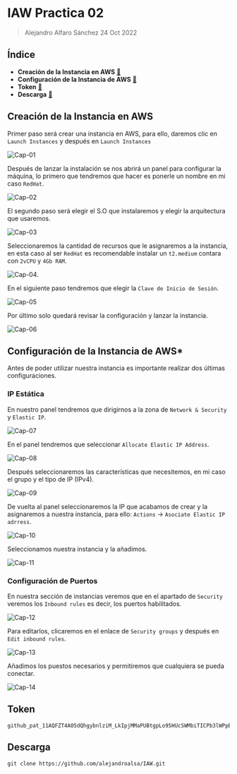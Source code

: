 # IAW Practica 02
> Alejandro Alfaro Sánchez 24 Oct 2022

## Índice

* **Creación de la Instancia en AWS** [🔗](#creación-de-la-instancia-en-aws)
* **Configuración de la Instancia de AWS** [🔗](#configuración-de-la-instancia-de-aws)
* **Token** [🔗](#token)
* **Descarga** [🔗](#descarga)

## Creación de la Instancia en AWS

Primer paso será crear una instancia en AWS, para ello, daremos clic en `Launch Instances` y después en `Launch Instances`

![Cap-01](https://user-images.githubusercontent.com/67869168/198238575-e44eab4a-2e3c-4c22-98b6-28bf22056ed6.png)

Después de lanzar la instalación se nos abrirá un panel para configurar la máquina,  lo primero que tendremos que hacer es ponerle un nombre en mi caso `RedHat`. 

![Cap-02](https://user-images.githubusercontent.com/67869168/198239241-b6970a2a-213a-41df-a2c8-7c96e631f96a.png)

El segundo paso será elegir el S.O que instalaremos y elegir la arquitectura que usaremos.

![Cap-03](https://user-images.githubusercontent.com/67869168/198239536-105e1152-99f5-45af-a8b0-aceb977180c7.png)

Seleccionaremos la cantidad de recursos que le asignaremos a la instancia, en esta caso al ser `RedHat` es recomendable instalar un `t2.medium` contara con  `2vCPU` y `4Gb RAM`.

![Cap-04](https://user-images.githubusercontent.com/67869168/198240162-7197a003-4185-435f-a43b-6b6f26a6489c.png).

En el siguiente paso tendremos que elegir la `Clave de Inicio de Sesión`.

![Cap-05](https://user-images.githubusercontent.com/67869168/198240600-b3e26336-5cfb-4f0f-9f6a-96330b9d6ed7.png)

Por último solo quedará revisar la configuración y lanzar la instancia.

![Cap-06](https://user-images.githubusercontent.com/67869168/198240923-089e31f7-9c6a-4780-aa85-a6f762722a8d.png)

## Configuración de la Instancia de AWS*

Antes de poder utilizar nuestra instancia es importante realizar dos últimas configuraciones.

### IP Estática

En nuestro panel tendremos que dirigirnos a la zona de `Network & Security` y `Elastic IP`.

![Cap-07](https://user-images.githubusercontent.com/67869168/198241586-d58c29c2-24ae-4435-a4c0-637a85429957.png)

En el panel tendremos que seleccionar `Allocate Elastic IP Address`.

![Cap-08](https://user-images.githubusercontent.com/67869168/198242523-437651d2-40bc-46f7-8b2b-16d8203483bd.png)

Después seleccionaremos las características que necesitemos, en mi caso el grupo y el tipo de IP (IPv4).

![Cap-09](https://user-images.githubusercontent.com/67869168/198243004-753eb5f0-dabe-418c-90d8-84eadcfd2f88.png)

De vuelta al panel seleccionaremos la IP que acabamos de crear y la asignaremos a nuestra instancia, para ello: `Actions` -> `Asociate Elastic IP adrress`.

![Cap-10](https://user-images.githubusercontent.com/67869168/198243405-cb2bdbcd-20a9-46ed-95b5-94091383d170.png)

Seleccionamos nuestra instancia y la añadimos.

![Cap-11](https://user-images.githubusercontent.com/67869168/198244013-4d84d26e-99bf-43fb-a22e-3b96138d144b.png)

### Configuración de Puertos

En nuestra sección de instancias veremos que en el apartado de `Security` veremos los `Inbound rules` es decir, los puertos habilitados.

![Cap-12](https://user-images.githubusercontent.com/67869168/198244342-959fb66f-1351-4287-bdb4-79608a423529.png)

Para editarlos, clicaremos en el enlace de `Security groups` y después en `Edit inbound rules`.

![Cap-13](https://user-images.githubusercontent.com/67869168/198244984-ffb1e695-b15b-4ae3-9d90-9ddfcdbe3208.png)

Añadimos los puestos necesarios y permitiremos que cualquiera se pueda conectar.

![Cap-14](https://user-images.githubusercontent.com/67869168/198245384-d0f0ae62-7d6b-4b53-9457-2d826aa6dee0.png)

## Token

```
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
```

## Descarga

```
git clone https://github.com/alejandroalsa/IAW.git
```
